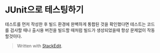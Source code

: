 # JUnit으로 테스팅하기

테스트를 먼저 작성한 후 빌드 환경에 완벽하게 통합된 것을 확인했다면 테스트는 코드를 검사할 때나 출시용 버전을 빌드할 때처럼 빌드가 생성되었을때 항상 문제없이 작동할것이다. 


> Written with [StackEdit](https://stackedit.io/).
<!--stackedit_data:
eyJoaXN0b3J5IjpbLTE3NzU2NTI3MzQsMTk4NDkwMjM1Myw3Mz
A5OTgxMTZdfQ==
-->